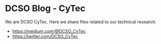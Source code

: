 # DCSO Blog - CyTec

We are DCSO CyTec. Here we share files related to our technical research.

* https://medium.com/@DCSO_CyTec
* https://twitter.com/DCSO_CyTec



